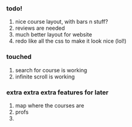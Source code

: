 


### todo!

1. nice course layout, with bars n stuff? 
2. reviews are needed
3. much better layout for website
4. redo like all the css to make it look nice (lol!)

### touched
1. search for course is working
2. infinite scroll is working

### extra extra extra features for later
1. map where the courses are
2. profs
3. 